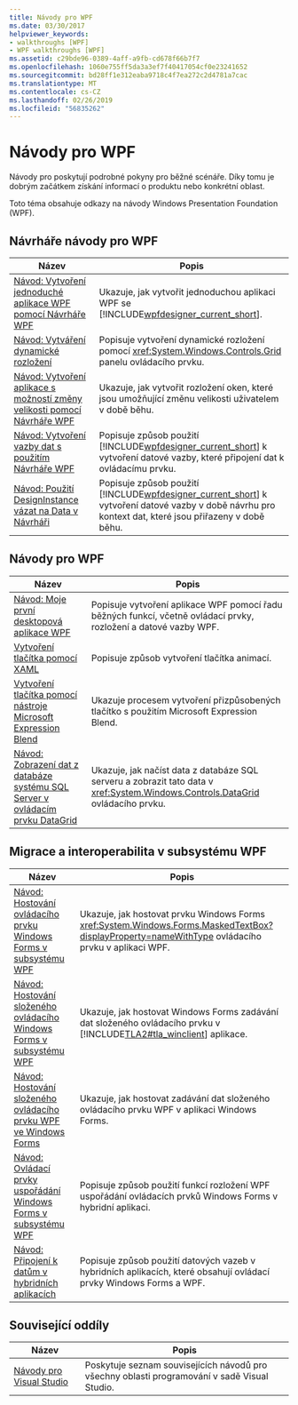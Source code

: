 ```yaml
---
title: Návody pro WPF
ms.date: 03/30/2017
helpviewer_keywords:
- walkthroughs [WPF]
- WPF walkthroughs [WPF]
ms.assetid: c29bde96-0389-4aff-a9fb-cd678f66b7f7
ms.openlocfilehash: 1060e755ff5da3a3ef7f40417054cf0e23241652
ms.sourcegitcommit: bd28ff1e312eaba9718c4f7ea272c2d4781a7cac
ms.translationtype: MT
ms.contentlocale: cs-CZ
ms.lasthandoff: 02/26/2019
ms.locfileid: "56835262"
---
```

# <a name="wpf-walkthroughs"></a>Návody pro WPF
Návody pro poskytují podrobné pokyny pro běžné scénáře. Díky tomu je dobrým začátkem získání informací o produktu nebo konkrétní oblast.  
  
 Toto téma obsahuje odkazy na návody Windows Presentation Foundation (WPF).  
  
## <a name="wpf-designer-walkthroughs"></a>Návrháře návody pro WPF  
  
|Název|Popis|  
|-----------|-----------------|  
|[Návod: Vytvoření jednoduché aplikace WPF pomocí Návrháře WPF](https://docs.microsoft.com/previous-versions/visualstudio/visual-studio-2010/bb546972(v=vs.100))|Ukazuje, jak vytvořit jednoduchou aplikaci WPF se [!INCLUDE[wpfdesigner_current_short](../../../../includes/wpfdesigner-current-short-md.md)].|  
|[Návod: Vytváření dynamické rozložení](https://docs.microsoft.com/previous-versions/visualstudio/visual-studio-2010/bb514519(v=vs.100))|Popisuje vytvoření dynamické rozložení pomocí <xref:System.Windows.Controls.Grid> panelu ovládacího prvku.|  
|[Návod: Vytvoření aplikace s možností změny velikosti pomocí Návrháře WPF](https://docs.microsoft.com/previous-versions/visualstudio/visual-studio-2010/bb546954(v=vs.100))|Ukazuje, jak vytvořit rozložení oken, které jsou umožňující změnu velikosti uživatelem v době běhu.|  
|[Návod: Vytvoření vazby dat s použitím Návrháře WPF](https://docs.microsoft.com/previous-versions/visualstudio/visual-studio-2010/dd434207(v=vs.100))|Popisuje způsob použití [!INCLUDE[wpfdesigner_current_short](../../../../includes/wpfdesigner-current-short-md.md)] k vytvoření datové vazby, které připojení dat k ovládacímu prvku.|  
|[Návod: Použití DesignInstance vázat na Data v Návrháři](https://docs.microsoft.com/previous-versions/visualstudio/visual-studio-2010/dd490796(v=vs.100))|Popisuje způsob použití [!INCLUDE[wpfdesigner_current_short](../../../../includes/wpfdesigner-current-short-md.md)] k vytvoření datové vazby v době návrhu pro kontext dat, které jsou přiřazeny v době běhu.|  
  
## <a name="wpf-walkthroughs"></a>Návody pro WPF  
  
|Název|Popis|  
|-----------|-----------------|  
|[Návod: Moje první desktopová aplikace WPF](../../../../docs/framework/wpf/getting-started/walkthrough-my-first-wpf-desktop-application.md)|Popisuje vytvoření aplikace WPF pomocí řadu běžných funkcí, včetně ovládací prvky, rozložení a datové vazby WPF.|  
|[Vytvoření tlačítka pomocí XAML](../../../../docs/framework/wpf/controls/walkthrough-create-a-button-by-using-xaml.md)|Popisuje způsob vytvoření tlačítka animací.|  
|[Vytvoření tlačítka pomocí nástroje Microsoft Expression Blend](../../../../docs/framework/wpf/controls/walkthrough-create-a-button-by-using-microsoft-expression-blend.md)|Ukazuje procesem vytvoření přizpůsobených tlačítko s použitím Microsoft Expression Blend.|  
|[Návod: Zobrazení dat z databáze systému SQL Server v ovládacím prvku DataGrid](../../../../docs/framework/wpf/controls/walkthrough-display-data-from-a-sql-server-database-in-a-datagrid-control.md)|Ukazuje, jak načíst data z databáze SQL serveru a zobrazit tato data v <xref:System.Windows.Controls.DataGrid> ovládacího prvku.|  
  
## <a name="migration-and-interoperability-in-wpf"></a>Migrace a interoperabilita v subsystému WPF  
  
|Název|Popis|  
|-----------|-----------------|  
|[Návod: Hostování ovládacího prvku Windows Forms v subsystému WPF](../../../../docs/framework/wpf/advanced/walkthrough-hosting-a-windows-forms-control-in-wpf.md)|Ukazuje, jak hostovat prvku Windows Forms <xref:System.Windows.Forms.MaskedTextBox?displayProperty=nameWithType> ovládacího prvku v aplikaci WPF.|  
|[Návod: Hostování složeného ovládacího Windows Forms v subsystému WPF](../../../../docs/framework/wpf/advanced/walkthrough-hosting-a-windows-forms-composite-control-in-wpf.md)|Ukazuje, jak hostovat Windows Forms zadávání dat složeného ovládacího prvku v [!INCLUDE[TLA2#tla_winclient](../../../../includes/tla2sharptla-winclient-md.md)] aplikace.|  
|[Návod: Hostování složeného ovládacího prvku WPF ve Windows Forms](../../../../docs/framework/wpf/advanced/walkthrough-hosting-a-wpf-composite-control-in-windows-forms.md)|Ukazuje, jak hostovat zadávání dat složeného ovládacího prvku WPF v aplikaci Windows Forms.|  
|[Návod: Ovládací prvky uspořádání Windows Forms v subsystému WPF](../../../../docs/framework/wpf/advanced/walkthrough-arranging-windows-forms-controls-in-wpf.md)|Popisuje způsob použití funkcí rozložení WPF uspořádání ovládacích prvků Windows Forms v hybridní aplikaci.|  
|[Návod: Připojení k datům v hybridních aplikacích](../../../../docs/framework/wpf/advanced/walkthrough-binding-to-data-in-hybrid-applications.md)|Popisuje způsob použití datových vazeb v hybridních aplikacích, které obsahují ovládací prvky Windows Forms a WPF.|  
  
## <a name="related-sections"></a>Související oddíly  
  
|Název|Popis|  
|-----------|-----------------|  
|[Návody pro Visual Studio](https://docs.microsoft.com/previous-versions/visualstudio/visual-studio-2010/szatc41e(v=vs.100))|Poskytuje seznam souvisejících návodů pro všechny oblasti programování v sadě Visual Studio.|
